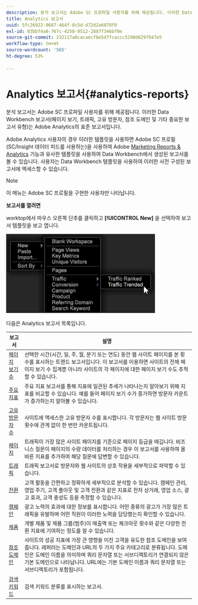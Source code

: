 ```yaml
---
description: 분석 보고서는 Adobe SC 프로파일 사용자를 위해 제공됩니다. 이러한 Data Workbench 보고서(페이지 보기, 트래픽, 고유 방문자, 참조 도메인 및 기타 중요한 보고서 유형)는 Adobe Analytics의 표준 보고서입니다.
title: Analytics 보고서
uuid: 5fc26922-0687-464f-8c5d-d72d2a6078f0
exl-id: 03bbf4a0-767c-4258-9512-2887f346bf0e
source-git-commit: 232117a8cacaecf8e5d7fcaccc5290d6297947e5
workflow-type: tm+mt
source-wordcount: '565'
ht-degree: 53%

---
```


# Analytics 보고서{#analytics-reports}

분석 보고서는 Adobe SC 프로파일 사용자를 위해 제공됩니다. 이러한 Data Workbench 보고서(페이지 보기, 트래픽, 고유 방문자, 참조 도메인 및 기타 중요한 보고서 유형)는 Adobe Analytics의 표준 보고서입니다.

Adobe Analytics 사용자의 경우 이러한 템플릿을 사용하면 Adobe SC 프로필(SC/Insight 데이터 피드를 사용하는)을 사용하여 Adobe [Marketing Reports &amp; Analytics](http://www.adobe.com/solutions/digital-analytics/marketing-reports-analytics.html?promoid=KAUCM) 기능과 유사한 템플릿을 사용하여 Data Workbench에서 생성된 보고서를 볼 수 있습니다. 사용자는 Data Workbench 템플릿을 사용하여 이러한 사전 구성된 보고서에 액세스할 수 있습니다.

>[!NOTE]
>
>이 메뉴는 Adobe SC 프로필을 구현한 사용자만 나타납니다.

**보고서를 열려면**

worktop에서 마우스 오른쪽 단추를 클릭하고 **[!UICONTROL New]** 을 선택하여 보고서 템플릿을 보고 엽니다.

![](assets/template_reports.png)

다음은 Analytics 보고서 목록입니다.

| 보고서 | 설명 |
|---|---|
| [페이지 보기 수](https://experienceleague.adobe.com/docs/analytics/components/variables/dimensions-reports/reports-page-views.html) | 선택한 시간(시간, 일, 주, 월, 분기 또는 연도) 동안 웹 사이트 페이지를 본 횟수를 표시하는 트렌드 보고서입니다. 이 보고서를 이용하면 사이트의 전체 페이지 보기 수 집계뿐 아니라 사이트의 각 페이지에 대한 페이지 보기 수도 추적할 수 있습니다. |
| [주요 지표](https://docs.adobe.com/help/en/analytics/components/variables/dimensions-reports/reports-key-metrics.html) | 주요 지표 보고서를 통해 지표에 일관된 추세가 나타나는지 알아보기 위해 지표를 비교할 수 있습니다. 예를 들어 페이지 보기 수가 증가하면 방문자 카운트가 증가하는지 알아볼 수 있습니다. |
| [고유 방문자 수](https://experienceleague.adobe.com/docs/analytics/components/variables/dimensions-reports/reports-unique-visitors-v15-dsc.html) | 사이트에 액세스한 고유 방문자 수를 표시합니다. 각 방문자는 웹 사이트 방문 횟수에 관계 없이 한 번만 카운트됩니다. |
| [페이지](https://experienceleague.adobe.com/docs/analytics/components/variables/dimensions-reports/reports-pages.html) | 트래픽이 가장 많은 사이트 페이지를 기준으로 페이지 등급을 매깁니다. 비즈니스 질문이 페이지의 수량 데이터를 처리하는 경우 이 보고서를 사용하여 올바른 지표를 추가하여 해당 질문에 답변할 수 있습니다. |
| [트래픽](https://docs.adobe.com/help/en/analytics/components/variables/dimensions-reports/reports-traffic.html) | 트래픽 보고서로 방문자와 웹 사이트의 상호 작용을 세부적으로 파악할 수 있습니다. |
| [전환](https://experienceleague.adobe.com/docs/analytics/components/variables/dimensions-reports/reports-conversion.html) | 고객 활동을 간편하고 정확하게 세부적으로 분석할 수 있습니다. 캠페인 관리, 영업 주기, 고객 폴아웃 및 고객 전환과 같은 지표로 전자 상거래, 영업 소스, 광고 효과, 고객 충성도 등을 측정할 수 있습니다. |
| [캠페인](https://experienceleague.adobe.com/docs/analytics/components/variables/dimensions-reports/reports-campaigns.html) | 광고 노력의 효과에 대한 정보를 표시합니다. 어떤 종류의 광고가 가장 많은 트래픽을 유발하며 어떤 직원이 이러한 노력을 담당했는지 확인할 수 있습니다. |
| [제품](https://experienceleague.adobe.com/docs/analytics/components/variables/dimensions-reports/reports-products.html) | 개별 제품 및 제품 그룹(범주)이 매출액 또는 체크아웃 횟수와 같은 다양한 전환 지표에 기여하는 정도를 알 수 있습니다. |
| [참조 도메인](https://experienceleague.adobe.com/docs/analytics/components/variables/dimensions-reports/reports-referring-domains.html) | 사이트의 성공 지표에 가장 큰 영향을 미친 고객을 유도한 참조 도메인을 보여줍니다. 레퍼러는 도메인과 URL의 두 가지 주요 카테고리로 분류됩니다. 도메인은 도메인 이름을 의미하며 쿼리 문자열 또는 서브디렉토리가 연결되지 않은 기본 도메인으로 나타납니다. URL에는 기본 도메인 이름과 쿼리 문자열 또는 서브디렉토리가 포함됩니다. |
| [검색 키워드](https://experienceleague.adobe.com/docs/analytics/components/variables/dimensions-reports/reports-search-keywords.html) | 검색 키워드 분류를 표시하는 보고서. |
